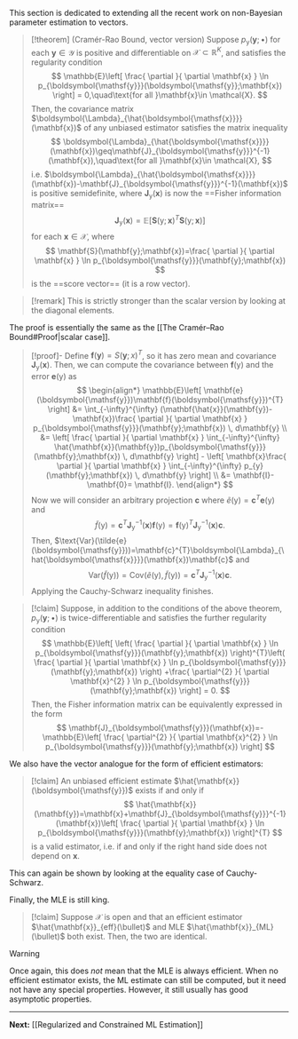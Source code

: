 This section is dedicated to extending all the recent work on non-Bayesian parameter estimation to vectors. 

> [!theorem] (Cramér-Rao Bound, vector version)
> Suppose $p_{\boldsymbol{\mathsf{y}}}(\mathbf{y};\bullet)$ for each $\mathbf{y}\in \mathcal{Y}$ is positive and differentiable on $\mathcal{X}\subset \mathbb{R}^{K}$, and satisfies the regularity condition
> $$
> \mathbb{E}\left[ \frac{ \partial }{ \partial \mathbf{x} } \ln p_{\boldsymbol{\mathsf{y}}}(\boldsymbol{\mathsf{y}};\mathbf{x}) \right] = 0,\quad\text{for all }\mathbf{x}\in \mathcal{X}.
> $$
> Then, the covariance matrix $\boldsymbol{\Lambda}_{\hat{\boldsymbol{\mathsf{x}}}}(\mathbf{x})$ of any unbiased estimator satisfies the matrix inequality
> $$
> \boldsymbol{\Lambda}_{\hat{\boldsymbol{\mathsf{x}}}}(\mathbf{x})\geq\mathbf{J}_{\boldsymbol{\mathsf{y}}}^{-1}(\mathbf{x}),\quad\text{for all }\mathbf{x}\in \mathcal{X},
> $$
> i.e. $\boldsymbol{\Lambda}_{\hat{\boldsymbol{\mathsf{x}}}}(\mathbf{x})-\mathbf{J}_{\boldsymbol{\mathsf{y}}}^{-1}(\mathbf{x})$ is positive semidefinite, where $\mathbf{J}_{\boldsymbol{\mathsf{y}}}(\mathbf{x})$ is now the ==Fisher information matrix== 
> $$
> \mathbf{J}_{\boldsymbol{\mathsf{y}}}(\mathbf{x})=\mathbb{E}\left[ \mathbf{S}(\boldsymbol{\mathsf{y}};\mathbf{x})^{T}\mathbf{S}(\boldsymbol{\mathsf{y}};\mathbf{x}) \right] 
> $$
> for each $\mathbf{x}\in \mathcal{X}$, where
> $$
> \mathbf{S}(\mathbf{y};\mathbf{x})=\frac{ \partial }{ \partial \mathbf{x} } \ln p_{\boldsymbol{\mathsf{y}}}(\mathbf{y};\mathbf{x})
> $$
> is the ==score vector== (it is a row vector).

> [!remark]
> This is strictly stronger than the scalar version by looking at the diagonal elements.

The proof is essentially the same as the [[The Cramér–Rao Bound#Proof|scalar case]]. 

> [!proof]-
> Define $\mathbf{f}(\mathbf{y})=S(\mathbf{y};x)^{T}$, so it has zero mean and covariance $\mathbf{J}_{\boldsymbol{\mathsf{y}}}(\mathbf{x})$. Then, we can compute the covariance between $\mathbf{f}(\boldsymbol{\mathsf{y}})$ and the error $\mathbf{e}(\boldsymbol{\mathsf{y}})$ as
> $$
> \begin{align*}
> \mathbb{E}\left[ \mathbf{e}(\boldsymbol{\mathsf{y}})\mathbf{f}(\boldsymbol{\mathsf{y}})^{T} \right] &= \int_{-\infty}^{\infty} (\mathbf{\hat{x}}(\mathbf{y})-\mathbf{x})\frac{ \partial }{ \partial \mathbf{x} } p_{\boldsymbol{\mathsf{y}}}(\mathbf{y};\mathbf{x}) \, d\mathbf{y} \\
> &= \left[ \frac{ \partial }{ \partial \mathbf{x} } \int_{-\infty}^{\infty} \hat{\mathbf{x}}(\mathbf{y})p_{\boldsymbol{\mathsf{y}}}(\mathbf{y};\mathbf{x}) \, d\mathbf{y}  \right] - \left[ \mathbf{x}\frac{ \partial }{ \partial \mathbf{x} } \int_{-\infty}^{\infty} p_{y}(\mathbf{y};\mathbf{x}) \, d\mathbf{y}  \right] \\
> &= \mathbf{I}-\mathbf{0}= \mathbf{I}.
> \end{align*}
> $$
> Now we will consider an arbitrary projection $\mathbf{c}$ where $\tilde{e}(\boldsymbol{\mathsf{y}})=\mathbf{c}^{T}\mathbf{e}(\boldsymbol{\mathsf{y}})$ and
> $$
> \tilde{f}(\boldsymbol{\mathsf{y}})=\mathbf{c}^{T}\mathbf{J}_{\boldsymbol{\mathsf{y}}}^{-1}(\mathbf{x})\mathbf{f}(\boldsymbol{\mathsf{y}})=\mathbf{f}(\boldsymbol{\mathsf{y}})^{T}\mathbf{J}_{\boldsymbol{\mathsf{y}}}^{-1}(\mathbf{x})\mathbf{c}.
> $$
> Then, $\text{Var}(\tilde{e}(\boldsymbol{\mathsf{y}}))=\mathbf{c}^{T}\boldsymbol{\Lambda}_{\hat{\boldsymbol{\mathsf{x}}}}(\mathbf{x})\mathbf{c}$ and 
> $$
> \text{Var}(\tilde{f}(\boldsymbol{\mathsf{y}}))=\text{Cov}(\tilde{e}(\boldsymbol{\mathsf{y}}),\tilde{f}(\boldsymbol{\mathsf{y}}))=\mathbf{c}^{T}\mathbf{J}_{\boldsymbol{\mathsf{y}}}^{-1}(\mathbf{x})\mathbf{c}.
> $$
> Applying the Cauchy-Schwarz inequality finishes.

> [!claim]
> Suppose, in addition to the conditions of the above theorem, $p_{\boldsymbol{\mathsf{y}}}(\mathbf{y};\bullet)$ is twice-differentiable and satisfies the further regularity condition
> $$
> \mathbb{E}\left[ \left( \frac{ \partial }{ \partial \mathbf{x} } \ln p_{\boldsymbol{\mathsf{y}}}(\mathbf{y};\mathbf{x}) \right)^{T}\left( \frac{ \partial }{ \partial \mathbf{x} } \ln p_{\boldsymbol{\mathsf{y}}}(\mathbf{y};\mathbf{x}) \right) +\frac{ \partial^{2} }{ \partial \mathbf{x}^{2} } \ln p_{\boldsymbol{\mathsf{y}}}(\mathbf{y};\mathbf{x}) \right] = 0. 
> $$
> Then, the Fisher information matrix can be equivalently expressed in the form
> $$
> \mathbf{J}_{\boldsymbol{\mathsf{y}}}(\mathbf{x})=-\mathbb{E}\left[ \frac{ \partial^{2} }{ \partial \mathbf{x}^{2} } \ln p_{\boldsymbol{\mathsf{y}}}(\mathbf{y};\mathbf{x}) \right] 
> $$

We also have the vector analogue for the form of efficient estimators:

> [!claim]
> An unbiased efficient estimate $\hat{\mathbf{x}}(\boldsymbol{\mathsf{y}})$ exists if and only if
> $$
> \hat{\mathbf{x}}(\mathbf{y})=\mathbf{x}+\mathbf{J}_{\boldsymbol{\mathsf{y}}}^{-1}(\mathbf{x})\left[ \frac{ \partial }{ \partial \mathbf{x} } \ln p_{\boldsymbol{\mathsf{y}}}(\mathbf{y};\mathbf{x}) \right]^{T}
> $$
> is a valid estimator, i.e. if and only if the right hand side does not depend on $\mathbf{x}$.

This can again be shown by looking at the equality case of Cauchy-Schwarz.

Finally, the MLE is still king.

> [!claim]
> Suppose $\mathcal{X}$ is open and that an efficient estimator $\hat{\mathbf{x}}_{eff}(\bullet)$ and MLE $\hat{\mathbf{x}}_{ML}(\bullet)$ both exist. Then, the two are identical.

> [!warning]
> Once again, this does *not* mean that the MLE is always efficient. When no efficient estimator exists, the ML estimate can still be computed, but it need not have any special properties. However, it still usually has good asymptotic properties.

---

**Next:** [[Regularized and Constrained ML Estimation]]


